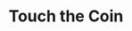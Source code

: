 ---
title: 'Touch the Coin'
description: 'Touch the Coin is a game in the Hypercasual genre. It consists of reaching the coins that appear in each game with the ball we control. By simply tapping the screen we change the direction the ball is heading. Get more time by reaching each coin and link them quickly to get combos and extra time. Addictive game and ideal for quick games, anytime, anywhere.'
categories: ['Arcade', 'Hypercasual']
developer: 'Frasquito Games'
released: 'January 2020'
technology: 'JavaScript (Phaser)'
platforms: 'Browser, Android'
thumbnailUrl: '/images/touch-the-coin.png'
videoUrl: '/videos/touch-the-coin.mp4'
iframeUrl: 'https://itch.io/embed-upload/1885252?color=6842ff'
---